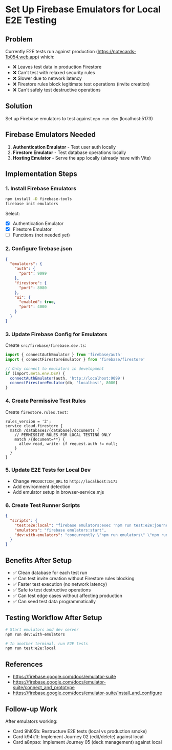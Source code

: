 # Set Up Firebase Emulators for Local E2E Testing

## Problem
Currently E2E tests run against production (https://notecards-1b054.web.app) which:
- ❌ Leaves test data in production Firestore
- ❌ Can't test with relaxed security rules
- ❌ Slower due to network latency
- ❌ Firestore rules block legitimate test operations (invite creation)
- ❌ Can't safely test destructive operations

## Solution
Set up Firebase emulators to test against `npm run dev` (localhost:5173)

## Firebase Emulators Needed
1. **Authentication Emulator** - Test user auth locally
2. **Firestore Emulator** - Test database operations locally
3. **Hosting Emulator** - Serve the app locally (already have with Vite)

## Implementation Steps

### 1. Install Firebase Emulators
```bash
npm install -D firebase-tools
firebase init emulators
```

Select:
- [x] Authentication Emulator
- [x] Firestore Emulator
- [ ] Functions (not needed yet)

### 2. Configure firebase.json
```json
{
  "emulators": {
    "auth": {
      "port": 9099
    },
    "firestore": {
      "port": 8080
    },
    "ui": {
      "enabled": true,
      "port": 4000
    }
  }
}
```

### 3. Update Firebase Config for Emulators
Create `src/firebase/firebase.dev.ts`:
```typescript
import { connectAuthEmulator } from 'firebase/auth'
import { connectFirestoreEmulator } from 'firebase/firestore'

// Only connect to emulators in development
if (import.meta.env.DEV) {
  connectAuthEmulator(auth, 'http://localhost:9099')
  connectFirestoreEmulator(db, 'localhost', 8080)
}
```

### 4. Create Permissive Test Rules
Create `firestore.rules.test`:
```
rules_version = '2';
service cloud.firestore {
  match /databases/{database}/documents {
    // PERMISSIVE RULES FOR LOCAL TESTING ONLY
    match /{document=**} {
      allow read, write: if request.auth != null;
    }
  }
}
```

### 5. Update E2E Tests for Local Dev
- Change `PRODUCTION_URL` to `http://localhost:5173`
- Add environment detection
- Add emulator setup in browser-service.mjs

### 6. Create Test Runner Scripts
```json
{
  "scripts": {
    "test:e2e:local": "firebase emulators:exec 'npm run test:e2e:journeys'",
    "emulators": "firebase emulators:start",
    "dev:with-emulators": "concurrently \"npm run emulators\" \"npm run dev\""
  }
}
```

## Benefits After Setup
- ✅ Clean database for each test run
- ✅ Can test invite creation without Firestore rules blocking
- ✅ Faster test execution (no network latency)
- ✅ Safe to test destructive operations
- ✅ Can test edge cases without affecting production
- ✅ Can seed test data programmatically

## Testing Workflow After Setup
```bash
# Start emulators and dev server
npm run dev:with-emulators

# In another terminal, run E2E tests
npm run test:e2e:local
```

## References
- https://firebase.google.com/docs/emulator-suite
- https://firebase.google.com/docs/emulator-suite/connect_and_prototype
- https://firebase.google.com/docs/emulator-suite/install_and_configure

## Follow-up Work
After emulators working:
- Card 9hl05b: Restructure E2E tests (local vs production smoke)
- Card k94k1t: Implement Journey 02 (edit/delete) against local
- Card a8npso: Implement Journey 05 (deck management) against local
